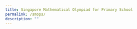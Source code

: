 ```yaml
---
title: Singapore Mathematical Olympiad for Primary School
permalink: /smops/
description: ""
---
```

